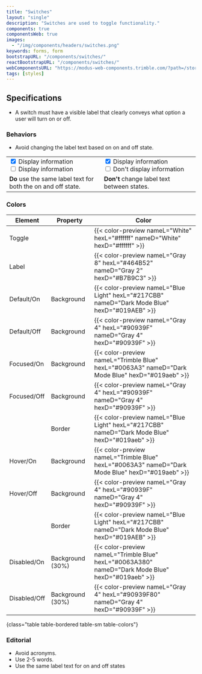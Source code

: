 ```yaml
---
title: "Switches"
layout: "single"
description: "Switches are used to toggle functionality."
components: true
componentsWeb: true
images:
  - "/img/components/headers/switches.png"
keywords: forms, form
bootstrapURL: "/components/switches/"
reactBootstrapURL: "/components/switches/"
webComponentsURL: "https://modus-web-components.trimble.com/?path=/story/user-inputs-switch--default"
tags: [styles]
---
```


## Specifications

- A switch must have a visible label that clearly conveys what option a user will turn on or off.

### Behaviors

- Avoid changing the label text based on on and off state.

<table class="table table-bordered">
  <tr>
    <td width="50%">
      <div class="custom-control custom-switch">
        <input
          type="checkbox"
          checked=""
          class="custom-control-input"
          id="doSwitch1"
          name="doSwitch1"
          value="customEx"
        />
        <label class="custom-control-label" for="doSwitch1">
          Display information
        </label>
      </div>
      <div class="custom-control custom-switch">
        <input
          type="checkbox"
          class="custom-control-input"
          id="doSwitch2"
          name="doSwitch2"
          value="customEx"
        />
        <label class="custom-control-label" for="doSwitch2">
          Display information
        </label>
      </div>
    </td>
    <td>
      <div class="custom-control custom-switch">
        <input
          type="checkbox"
          checked=""
          class="custom-control-input"
          id="dontSwitch1"
          name="dontSwitch1"
          value="customEx"
        />
        <label class="custom-control-label" for="dontSwitch1">
          Display information
        </label>
      </div>
      <div class="custom-control custom-switch">
        <input
          type="checkbox"
          class="custom-control-input"
          id="dontSwitch2"
          name="dontSwitch2"
          value="customEx"
        />
        <label class="custom-control-label" for="dontSwitch2">
          Don't display information
        </label>
      </div>
    </td>
  </tr>
  <tr>
    <td class="do">
      <strong class="text-success">Do</strong> use the same label text for both
      the on and off state.
    </td>
    <td class="dont">
      <strong class="text-danger">Don't</strong> change label text between
      states.
    </td>
  </tr>
</table>

### Colors

<!-- prettier-ignore-start -->
| Element      | Property         | Color                                                                                             |
| ------------ | ---------------- | ------------------------------------------------------------------------------------------------- |
| Toggle       |                  | {{< color-preview nameL="White" hexL="#ffffff" nameD="White" hexD="#ffffff" >}}                   |
| Label        |                  | {{< color-preview nameL="Gray 8" hexL="#464B52" nameD="Gray 2" hexD="#B7B9C3" >}}                 |
| Default/On   | Background       | {{< color-preview nameL="Blue Light" hexL="#217CBB" nameD="Dark Mode Blue" hexD="#019AEB" >}}     |
| Default/Off  | Background       | {{< color-preview nameL="Gray 4" hexL="#90939F" nameD="Gray 4" hexD="#90939F" >}}                 |
| Focused/On   | Background       | {{< color-preview nameL="Trimble Blue" hexL="#0063A3" nameD="Dark Mode Blue" hexD="#019aeb" >}}   |
| Focused/Off  | Background       | {{< color-preview nameL="Gray 4" hexL="#90939F" nameD="Gray 4" hexD="#90939F" >}}                 |
|              | Border           | {{< color-preview nameL="Blue Light" hexL="#217CBB" nameD="Dark Mode Blue" hexD="#019aeb" >}}     |
| Hover/On     | Background       | {{< color-preview nameL="Trimble Blue" hexL="#0063A3" nameD="Dark Mode Blue" hexD="#019aeb" >}}   |
| Hover/Off    | Background       | {{< color-preview nameL="Gray 4" hexL="#90939F" nameD="Gray 4" hexD="#90939F" >}}                 |
|              | Border           | {{< color-preview nameL="Blue Light" hexL="#217CBB" nameD="Dark Mode Blue" hexD="#019AEB" >}}     |
| Disabled/On  | Background (30%) | {{< color-preview nameL="Trimble Blue" hexL="#0063A380" nameD="Dark Mode Blue" hexD="#019aeb" >}} |
| Disabled/Off | Background (30%) | {{< color-preview nameL="Gray 4" hexL="#90939F80" nameD="Gray 4" hexD="#90939F" >}}               |
{class="table table-bordered table-sm table-colors"}
<!-- prettier-ignore-end -->

### Editorial

- Avoid acronyms.
- Use 2-5 words.
- Use the same label text for on and off states

<style>
[data-theme="dark"] .custom-switch .custom-control-input:checked~.custom-control-label:hover::before {
  background-color: #0063a3;
  border-color: #0063a3;
}
[data-theme="light"] .custom-switch .custom-control-input:checked~.custom-control-label:hover::before {
  background-color: #0063a3;
  border-color: #0063a3;
}
</style>
